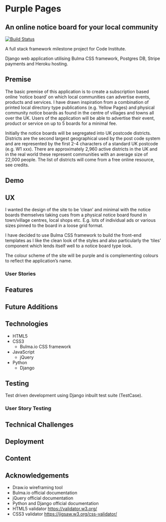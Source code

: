 # Purple Pages

## An online notice board for your local community

[![Build Status](https://travis-ci.org/davebland/purple-pages.svg?branch=master)](https://travis-ci.org/davebland/purple-pages)

A full stack framework milestone project for Code Institute.

Django web application utilising Bulma CSS framework, Postgres DB, Stripe payments and Heroku hosting.

## Premise

The basic premise of this application is to create a subscription based online ‘notice board’ on which local communities can advertise events, products and services. I have drawn inspiration from a combination of printed local directory type publications (e.g. Yellow Pages) and physical community notice boards as found in the centre of villages and towns all over the UK. Users of the application will be able to advertise their event, product or service on up to 5 boards for a minimal fee.

Initially the notice boards will be segregated into UK postcode districts. Districts are the second largest geographical used by the post code system and are represented by the first 2-4 characters of a standard UK postcode (e.g. W1 xxx). There are approximately 2,960 active districts in the UK and in the real world these represent communities with an average size of 22,000 people. The list of districts will come from a free online resource, see credits.

## Demo

## UX

I wanted the design of the site to be ‘clean’ and minimal with the notice boards themselves taking cues from a physical notice board found in town/village centres, local shops etc. E.g. lots of individual ads or various sizes pinned to the board in a loose grid format.

I have decided to use Bulma CSS framework to build the front-end templates as I like the clean look of the styles and also particularly the ‘tiles’ component which lends itself well to a notice board type look.

The colour scheme of the site will be purple and is complementing colours to reflect the application’s name.

### User Stories

## Features

## Future Additions

## Technologies

- HTML5
- CSS3
    - Bulma.io CSS framework
- JavaScript
    - jQuery
- Python
    - Django

## Testing

Test driven development using Django inbuilt test suite (TestCase).

### User Story Testing

## Technical Challenges

## Deployment

## Content

## Acknowledgements
- Draw.io wireframing tool
- Bulma.io official documentation
- jQuery official documentation
- Python and Django official documentation
- HTML5 validator https://validator.w3.org/
- CSS3 validator https://jigsaw.w3.org/css-validator/